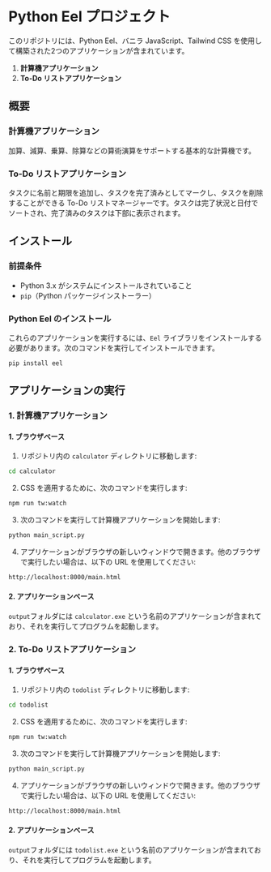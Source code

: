# Python Eel プロジェクト

このリポジトリには、Python Eel、バニラ JavaScript、Tailwind CSS を使用して構築された2つのアプリケーションが含まれています。

1. **計算機アプリケーション**
2. **To-Do リストアプリケーション**

## 概要

### 計算機アプリケーション

加算、減算、乗算、除算などの算術演算をサポートする基本的な計算機です。

### To-Do リストアプリケーション

タスクに名前と期限を追加し、タスクを完了済みとしてマークし、タスクを削除することができる To-Do リストマネージャーです。タスクは完了状況と日付でソートされ、完了済みのタスクは下部に表示されます。

## インストール

### 前提条件

- Python 3.x がシステムにインストールされていること
- `pip`（Python パッケージインストーラー）

### Python Eel のインストール

これらのアプリケーションを実行するには、`Eel` ライブラリをインストールする必要があります。次のコマンドを実行してインストールできます。

```bash
pip install eel
```

## アプリケーションの実行

### 1. 計算機アプリケーション
#### 1. ブラウザベース
1. リポジトリ内の `calculator` ディレクトリに移動します:
```bash
cd calculator
```
2. CSS を適用するために、次のコマンドを実行します:
```bash
npm run tw:watch
```
3. 次のコマンドを実行して計算機アプリケーションを開始します:
```bash
python main_script.py
```
4. アプリケーションがブラウザの新しいウィンドウで開きます。他のブラウザで実行したい場合は、以下の URL を使用してください:
```bash
http://localhost:8000/main.html
```
#### 2. アプリケーションベース
`output`フォルダには `calculator.exe` という名前のアプリケーションが含まれており、それを実行してプログラムを起動します。
### 2. To-Do リストアプリケーション
#### 1. ブラウザベース
1. リポジトリ内の `todolist` ディレクトリに移動します:
```bash
cd todolist
```
2. CSS を適用するために、次のコマンドを実行します:
```bash
npm run tw:watch
```
3. 次のコマンドを実行して計算機アプリケーションを開始します:
```bash
python main_script.py
```
4. アプリケーションがブラウザの新しいウィンドウで開きます。他のブラウザで実行したい場合は、以下の URL を使用してください:
```bash
http://localhost:8000/main.html
```
#### 2. アプリケーションベース
`output`フォルダには `todolist.exe` という名前のアプリケーションが含まれており、それを実行してプログラムを起動します。
